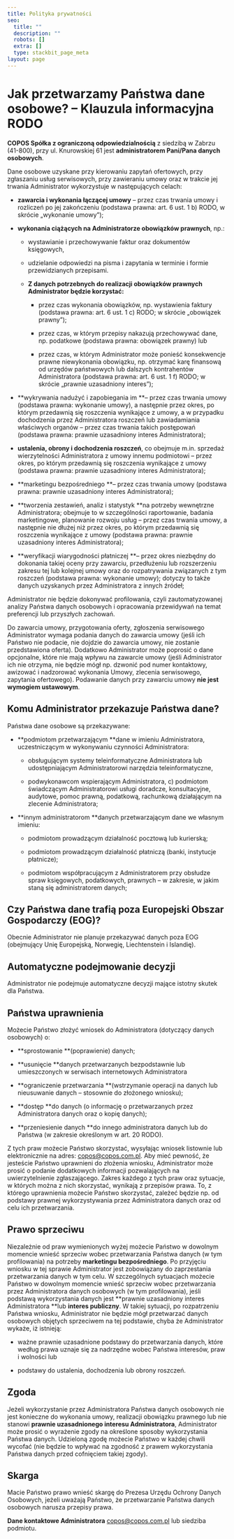 ```yaml
---
title: Polityka prywatności
seo:
  title: ""
  description: ""
  robots: []
  extra: []
  type: stackbit_page_meta
layout: page
---
```


# **Jak przetwarzamy Państwa dane osobowe? – Klauzula informacyjna RODO**

**COPOS Spółka z ograniczoną odpowiedzialnością** z siedzibą w Zabrzu (41-800), przy ul. Knurowskiej 61 jest **administratorem Pani/Pana danych osobowych**.

Dane osobowe uzyskane przy kierowaniu zapytań ofertowych, przy zgłaszaniu usług serwisowych, przy zawieraniu umowy oraz w trakcie jej trwania Administrator wykorzystuje w następujących celach:

- **zawarcia i wykonania łączącej umowy** – przez czas trwania umowy i rozliczeń po jej zakończeniu (podstawa prawna: art. 6 ust. 1 b) RODO, w skrócie „wykonanie umowy”);

- **wykonania ciążących na Administratorze obowiązków prawnych**, np.:

  - wystawianie i przechowywanie faktur oraz dokumentów księgowych,

  - udzielanie odpowiedzi na pisma i zapytania w terminie i formie przewidzianych przepisami.

  - **Z danych potrzebnych do realizacji obowiązków prawnych Administrator będzie korzystać:**

    - przez czas wykonania obowiązków, np. wystawienia faktury (podstawa prawna: art. 6 ust. 1 c) RODO; w skrócie „obowiązek prawny”);

    - przez czas, w którym przepisy nakazują przechowywać dane, np. podatkowe (podstawa prawna: obowiązek prawny) lub

    - przez czas, w którym Administrator może ponieść konsekwencje prawne niewykonania obowiązku, np. otrzymać karę finansową od urzędów państwowych lub dalszych kontrahentów Administratora (podstawa prawna: art. 6 ust. 1 f) RODO; w skrócie „prawnie uzasadniony interes”);

- **wykrywania nadużyć i zapobiegania im **– przez czas trwania umowy (podstawa prawna: wykonanie umowy), a następnie przez okres, po którym przedawnią się roszczenia wynikające z umowy, a w przypadku dochodzenia przez Administratora roszczeń lub zawiadamiania właściwych organów – przez czas trwania takich postępowań (podstawa prawna: prawnie uzasadniony interes Administratora);

- **ustalenia, obrony i dochodzenia roszczeń**, co obejmuje m.in. sprzedaż wierzytelności Administratora z umowy innemu podmiotowi – przez okres, po którym przedawnią się roszczenia wynikające z umowy (podstawa prawna: prawnie uzasadniony interes Administratora);

- **marketingu bezpośredniego **– przez czas trwania umowy (podstawa prawna: prawnie uzasadniony interes Administratora);

- **tworzenia zestawień, analiz i statystyk **na potrzeby wewnętrzne Administratora; obejmuje to w szczególności raportowanie, badania marketingowe, planowanie rozwoju usług – przez czas trwania umowy, a następnie nie dłużej niż przez okres, po którym przedawnią się roszczenia wynikające z umowy (podstawa prawna: prawnie uzasadniony interes Administratora);

- **weryfikacji wiarygodności płatniczej **– przez okres niezbędny do dokonania takiej oceny przy zawarciu, przedłużeniu lub rozszerzeniu zakresu tej lub kolejnej umowy oraz do rozpatrywania związanych z tym roszczeń (podstawa prawna: wykonanie umowy); dotyczy to także danych uzyskanych przez Administratora z innych źródeł;

Administrator nie będzie dokonywać profilowania, czyli zautomatyzowanej analizy Państwa danych osobowych i opracowania przewidywań na temat preferencji lub przyszłych zachowań.

Do zawarcia umowy, przygotowania oferty, zgłoszenia serwisowego Administrator wymaga podania danych do zawarcia umowy (jeśli ich Państwo nie podacie, nie dojdzie do zawarcia umowy, nie zostanie przedstawiona oferta). Dodatkowo Administrator może poprosić o dane opcjonalne, które nie mają wpływu na zawarcie umowy (jeśli Administrator ich nie otrzyma, nie będzie mógł np. dzwonić pod numer kontaktowy, awizować i nadzorować wykonania Umowy, zlecenia serwisowego, zapytania ofertowego). Podawanie danych przy zawarciu umowy **nie jest wymogiem ustawowym**.

## **Komu Administrator przekazuje Państwa dane?**

Państwa dane osobowe są przekazywane:

- **podmiotom przetwarzającym **dane w imieniu Administratora, uczestniczącym w wykonywaniu czynności Administratora:

  - obsługującym systemy teleinformatyczne Administratora lub udostępniającym Administratorowi narzędzia teleinformatyczne,

  - podwykonawcom wspierającym Administratora, c) podmiotom świadczącym Administratorowi usługi doradcze, konsultacyjne, audytowe, pomoc prawną, podatkową, rachunkową działającym na zlecenie Administratora;

- **innym administratorom **danych przetwarzającym dane we własnym imieniu:

  - podmiotom prowadzącym działalność pocztową lub kurierską;

  - podmiotom prowadzącym działalność płatniczą (banki, instytucje płatnicze);

  - podmiotom współpracującym z Administratorem przy obsłudze spraw księgowych, podatkowych, prawnych – w zakresie, w jakim staną się administratorem danych;

## **Czy Państwa dane trafią poza Europejski Obszar Gospodarczy (EOG)?**

Obecnie Administrator nie planuje przekazywać danych poza EOG (obejmujący Unię Europejską, Norwegię, Liechtenstein i Islandię).

## **Automatyczne podejmowanie decyzji**

Administrator nie podejmuje automatyczne decyzji mające istotny skutek dla Państwa.

## **Państwa uprawnienia**

Możecie Państwo złożyć wniosek do Administratora (dotyczący danych osobowych) o:

- **sprostowanie **(poprawienie) danych;

- **usunięcie **danych przetwarzanych bezpodstawnie lub umieszczonych w serwisach internetowych Administratora

- **ograniczenie przetwarzania **(wstrzymanie operacji na danych lub nieusuwanie danych – stosownie do złożonego wniosku);

- **dostęp **do danych (o informację o przetwarzanych przez Administratora danych oraz o kopię danych);

- **przeniesienie danych **do innego administratora danych lub do Państwa (w zakresie określonym w art. 20 RODO).

Z tych praw możecie Państwo skorzystać, wysyłając wniosek listownie lub elektronicznie na adres: copos@copos.com.pl. Aby mieć pewność, że jesteście Państwo uprawnieni do złożenia wniosku, Administrator może prosić o podanie dodatkowych informacji pozwalających na uwierzytelnienie zgłaszającego. Zakres każdego z tych praw oraz sytuacje, w których można z nich skorzystać, wynikają z przepisów prawa. To, z którego uprawnienia możecie Państwo skorzystać, zależeć będzie np. od podstawy prawnej wykorzystywania przez Administratora danych oraz od celu ich przetwarzania.

## **Prawo sprzeciwu**

Niezależnie od praw wymienionych wyżej możecie Państwo w dowolnym momencie wnieść sprzeciw wobec przetwarzania Państwa danych (w tym profilowania) na potrzeby **marketingu bezpośredniego**. Po przyjęciu wniosku w tej sprawie Administrator jest zobowiązany do zaprzestania przetwarzania danych w tym celu. W szczególnych sytuacjach możecie Państwo w dowolnym momencie wnieść sprzeciw wobec przetwarzania przez Administratora danych osobowych (w tym profilowania), jeśli podstawą wykorzystania danych jest **prawnie uzasadniony interes Administratora **lub **interes publiczny**. W takiej sytuacji, po rozpatrzeniu Państwa wniosku, Administrator nie będzie mógł przetwarzać danych osobowych objętych sprzeciwem na tej podstawie, chyba że Administrator wykaże, iż istnieją:

- ważne prawnie uzasadnione podstawy do przetwarzania danych, które według prawa uznaje się za nadrzędne wobec Państwa interesów, praw i wolności lub

- podstawy do ustalenia, dochodzenia lub obrony roszczeń.

## **Zgoda**

Jeżeli wykorzystanie przez Administratora Państwa danych osobowych nie jest konieczne do wykonania umowy, realizacji obowiązku prawnego lub nie stanowi **prawnie uzasadnionego interesu Administratora**, Administrator może prosić o wyrażenie zgody na określone sposoby wykorzystania Państwa danych. Udzieloną zgodę możecie Państwo w każdej chwili wycofać (nie będzie to wpływać na zgodność z prawem wykorzystania Państwa danych przed cofnięciem takiej zgody).

## **Skarga**

Macie Państwo prawo wnieść skargę do Prezesa Urzędu Ochrony Danych Osobowych, jeżeli uważają Państwo, że przetwarzanie Państwa danych osobowych narusza przepisy prawa.

**Dane kontaktowe Administratora** copos@copos.com.pl lub siedziba podmiotu.
